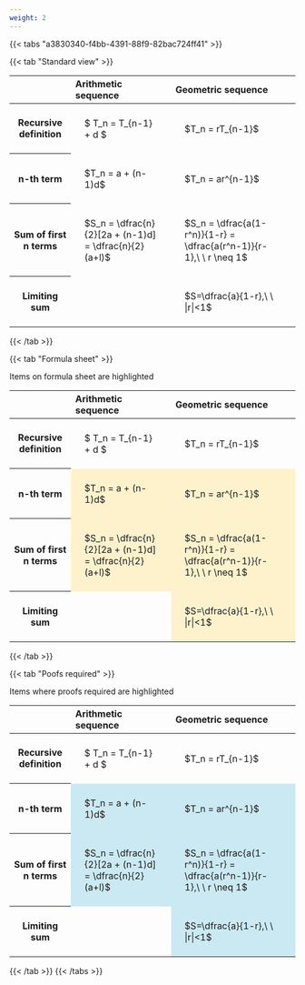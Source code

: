 ```yaml
---
weight: 2
---
```


{{< tabs "a3830340-f4bb-4391-88f9-82bac724ff41" >}}

{{< tab "Standard view" >}}

<style type="text/css">
#T_2fd9d th.col_heading {
  text-align: left;
  font-size: 1em;
}
#T_2fd9d td {
  text-align: left;
  font-size: 1em;
  padding: 1.5em;
}
</style>
<table id="T_2fd9d">
  <thead>
    <tr>
      <th class="blank level0" >&nbsp;</th>
      <th id="T_2fd9d_level0_col0" class="col_heading level0 col0" >Arithmetic sequence</th>
      <th id="T_2fd9d_level0_col1" class="col_heading level0 col1" >Geometric sequence</th>
    </tr>
  </thead>
  <tbody>
    <tr>
      <th id="T_2fd9d_level0_row0" class="row_heading level0 row0" >Recursive definition</th>
      <td id="T_2fd9d_row0_col0" class="data row0 col0" >$ T_n = T_{n-1} + d $</td>
      <td id="T_2fd9d_row0_col1" class="data row0 col1" >$T_n = rT_{n-1}$</td>
    </tr>
    <tr>
      <th id="T_2fd9d_level0_row1" class="row_heading level0 row1" >n-th term</th>
      <td id="T_2fd9d_row1_col0" class="data row1 col0" >$T_n = a + (n-1)d$</td>
      <td id="T_2fd9d_row1_col1" class="data row1 col1" >$T_n = ar^{n-1}$</td>
    </tr>
    <tr>
      <th id="T_2fd9d_level0_row2" class="row_heading level0 row2" >Sum of first n terms</th>
      <td id="T_2fd9d_row2_col0" class="data row2 col0" >$S_n = \dfrac{n}{2}[2a + (n-1)d] = \dfrac{n}{2}(a+l)$</td>
      <td id="T_2fd9d_row2_col1" class="data row2 col1" >$S_n = \dfrac{a(1-r^n)}{1-r} = \dfrac{a(r^n-1)}{r-1},\ \  r \neq 1$</td>
    </tr>
    <tr>
      <th id="T_2fd9d_level0_row3" class="row_heading level0 row3" >Limiting sum</th>
      <td id="T_2fd9d_row3_col0" class="data row3 col0" ></td>
      <td id="T_2fd9d_row3_col1" class="data row3 col1" >$S=\dfrac{a}{1-r},\ \ |r|<1$</td>
    </tr>
  </tbody>
</table>
{{< /tab >}}

{{< tab "Formula sheet" >}}

Items on formula sheet are highlighted 
<br>
<style type="text/css">
#T_d1b55 th.col_heading {
  text-align: left;
  font-size: 1em;
}
#T_d1b55 td {
  text-align: left;
  font-size: 1em;
  padding: 1.5em;
}
#T_d1b55_row0_col0, #T_d1b55_row0_col1, #T_d1b55_row3_col0 {
  background-color: rgba(0,0,0,0);
}
#T_d1b55_row1_col0, #T_d1b55_row1_col1, #T_d1b55_row2_col0, #T_d1b55_row2_col1, #T_d1b55_row3_col1 {
  background-color: rgba(255,194,10, 0.2);
}
</style>
<table id="T_d1b55">
  <thead>
    <tr>
      <th class="blank level0" >&nbsp;</th>
      <th id="T_d1b55_level0_col0" class="col_heading level0 col0" >Arithmetic sequence</th>
      <th id="T_d1b55_level0_col1" class="col_heading level0 col1" >Geometric sequence</th>
    </tr>
  </thead>
  <tbody>
    <tr>
      <th id="T_d1b55_level0_row0" class="row_heading level0 row0" >Recursive definition</th>
      <td id="T_d1b55_row0_col0" class="data row0 col0" >$ T_n = T_{n-1} + d $</td>
      <td id="T_d1b55_row0_col1" class="data row0 col1" >$T_n = rT_{n-1}$</td>
    </tr>
    <tr>
      <th id="T_d1b55_level0_row1" class="row_heading level0 row1" >n-th term</th>
      <td id="T_d1b55_row1_col0" class="data row1 col0" >$T_n = a + (n-1)d$</td>
      <td id="T_d1b55_row1_col1" class="data row1 col1" >$T_n = ar^{n-1}$</td>
    </tr>
    <tr>
      <th id="T_d1b55_level0_row2" class="row_heading level0 row2" >Sum of first n terms</th>
      <td id="T_d1b55_row2_col0" class="data row2 col0" >$S_n = \dfrac{n}{2}[2a + (n-1)d] = \dfrac{n}{2}(a+l)$</td>
      <td id="T_d1b55_row2_col1" class="data row2 col1" >$S_n = \dfrac{a(1-r^n)}{1-r} = \dfrac{a(r^n-1)}{r-1},\ \  r \neq 1$</td>
    </tr>
    <tr>
      <th id="T_d1b55_level0_row3" class="row_heading level0 row3" >Limiting sum</th>
      <td id="T_d1b55_row3_col0" class="data row3 col0" ></td>
      <td id="T_d1b55_row3_col1" class="data row3 col1" >$S=\dfrac{a}{1-r},\ \ |r|<1$</td>
    </tr>
  </tbody>
</table>
{{< /tab >}}

{{< tab "Poofs required" >}}

Items where proofs required are highlighted 
<br>
<style type="text/css">
#T_31dcb th.col_heading {
  text-align: left;
  font-size: 1em;
}
#T_31dcb td {
  text-align: left;
  font-size: 1em;
  padding: 1.5em;
}
#T_31dcb_row0_col0, #T_31dcb_row0_col1, #T_31dcb_row3_col0 {
  background-color: rgba(0,0,0,0);
}
#T_31dcb_row1_col0, #T_31dcb_row1_col1, #T_31dcb_row2_col0, #T_31dcb_row2_col1, #T_31dcb_row3_col1 {
  background-color: rgba(0,150,200, 0.2);
}
</style>
<table id="T_31dcb">
  <thead>
    <tr>
      <th class="blank level0" >&nbsp;</th>
      <th id="T_31dcb_level0_col0" class="col_heading level0 col0" >Arithmetic sequence</th>
      <th id="T_31dcb_level0_col1" class="col_heading level0 col1" >Geometric sequence</th>
    </tr>
  </thead>
  <tbody>
    <tr>
      <th id="T_31dcb_level0_row0" class="row_heading level0 row0" >Recursive definition</th>
      <td id="T_31dcb_row0_col0" class="data row0 col0" >$ T_n = T_{n-1} + d $</td>
      <td id="T_31dcb_row0_col1" class="data row0 col1" >$T_n = rT_{n-1}$</td>
    </tr>
    <tr>
      <th id="T_31dcb_level0_row1" class="row_heading level0 row1" >n-th term</th>
      <td id="T_31dcb_row1_col0" class="data row1 col0" >$T_n = a + (n-1)d$</td>
      <td id="T_31dcb_row1_col1" class="data row1 col1" >$T_n = ar^{n-1}$</td>
    </tr>
    <tr>
      <th id="T_31dcb_level0_row2" class="row_heading level0 row2" >Sum of first n terms</th>
      <td id="T_31dcb_row2_col0" class="data row2 col0" >$S_n = \dfrac{n}{2}[2a + (n-1)d] = \dfrac{n}{2}(a+l)$</td>
      <td id="T_31dcb_row2_col1" class="data row2 col1" >$S_n = \dfrac{a(1-r^n)}{1-r} = \dfrac{a(r^n-1)}{r-1},\ \  r \neq 1$</td>
    </tr>
    <tr>
      <th id="T_31dcb_level0_row3" class="row_heading level0 row3" >Limiting sum</th>
      <td id="T_31dcb_row3_col0" class="data row3 col0" ></td>
      <td id="T_31dcb_row3_col1" class="data row3 col1" >$S=\dfrac{a}{1-r},\ \ |r|<1$</td>
    </tr>
  </tbody>
</table>
{{< /tab >}}
{{< /tabs >}}
